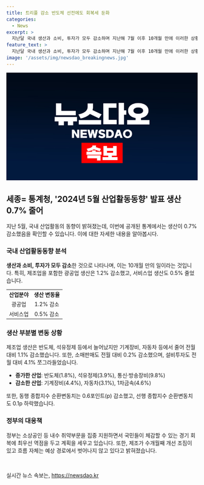 ```yaml
---
title: 트리플 감소 반도체 선전에도 회복세 둔화
categories:
  - News
excerpt: >
  지난달 국내 생산과 소비, 투자가 모두 감소하며 지난해 7월 이후 10개월 만에 이러한 상황이 발생했습니다. 전산업 생산은 감소하며, 특히 제조업 생산에서는 반도체와 석유정제는 증가했지만 기계장비와 자동차는 줄어든 상황입니다. 또한 소비동향을 나타내는 소매판매와 설비투자도 감소세를 보였습니다. 정부는 수출이 개선되고 있지만 내수는 회복 속도가 더딘 상황이라며 내수 취약부문을 지원하고 경기 회복에 최우선으로 역점을 둘 계획이라고 밝혔습니다.
feature_text: >
  지난달 국내 생산과 소비, 투자가 모두 감소하며 지난해 7월 이후 10개월 만에 이러한 상황이 발생했습니다. 전산업 생산은 감소하며, 특히 제조업 생산에서는 반도체와 석유정제는 증가했지만 기계장비와 자동차는 줄어든 상황입니다. 또한 소비동향을 나타내는 소매판매와 설비투자도 감소세를 보였습니다. 정부는 수출이 개선되고 있지만 내수는 회복 속도가 더딘 상황이라며 내수 취약부문을 지원하고 경기 회복에 최우선으로 역점을 둘 계획이라고 밝혔습니다.
image: '/assets/img/newsdao_breakingnews.jpg'
---
```


<p><img src="/assets/img/newsdao_breakingnews.jpg" alt="implanttips 속보" /></p>

<h2 data-ke-size="size26">세종= 통계청, '2024년 5월 산업활동동향' 발표 생산 0.7% 줄어</h2>

<p data-ke-size="size16">지난 5월, 국내 산업활동의 동향이 밝혀졌는데, 이번에 공개된 통계에서는 생산이 0.7% 감소했음을 확인할 수 있습니다. 이에 대한 자세한 내용을 알아봅시다.</p>

<h3><b>국내 산업활동동향 분석</b></h3>

<p data-ke-size="size16"><b>생산과 소비, 투자가 모두 감소</b>한 것으로 나타나며, 이는 10개월 만의 일이라는 것입니다. 특히, 제조업을 포함한 광공업 생산은 1.2% 감소했고, 서비스업 생산도 0.5% 줄었습니다.</p>

<table>
    <tr>
        <td style="text-align: center; height: 17px;"><b>산업분야</b></td>
        <td style="text-align: center; height: 17px;"><b>생산 변동율</b></td>
    </tr>
    <tr>
        <td style="text-align: center; height: 17px;">광공업</td>
        <td style="text-align: center; height: 17px;">1.2% 감소</td>
    </tr>
    <tr>
        <td style="text-align: center; height: 17px;">서비스업</td>
        <td style="text-align: center; height: 17px;">0.5% 감소</td>
    </tr>
</table>

<h3><b>생산 부분별 변동 상황</b></h3>

<p data-ke-size="size16">제조업 생산은 반도체, 석유정제 등에서 늘어났지만 기계장비, 자동차 등에서 줄어 전월대비 1.1% 감소했습니다. 또한, 소매판매도 전월 대비 0.2% 감소했으며, 설비투자도 전월 대비 4.1% 쪼그라들었습니다.</p>

<ul>
    <li><b>증가한 산업</b>: 반도체(1.8%), 석유정제(3.9%), 통신·방송장비(9.8%)</li>
    <li><b>감소한 산업</b>: 기계장비(4.4%), 자동차(3.1%), 1차금속(4.6%)</li>
</ul>

<p data-ke-size="size16">또한, 동행 종합지수 순환변동치는 0.6포인트(p) 감소했고, 선행 종합지수 순환변동치도 0.1p 하락했습니다.</p>

<h3><b>정부의 대응책</b></h3>

<p data-ke-size="size16">정부는 소상공인 등 내수 취약부문을 집중 지원하면서 국민들이 체감할 수 있는 경기 회복에 최우선 역점을 두고 계획을 세우고 있습니다. 또한, 제조가 수개월째 개선 조짐이 있고 흐름 자체는 예상 경로에서 벗어나지 않고 있다고 밝혀졌습니다.</p>

<p data-ke-size="size16">&nbsp;</p>
실시간 뉴스 속보는, <a href="https://newsdao.kr" rel="dofollow">https://newsdao.kr</a>


